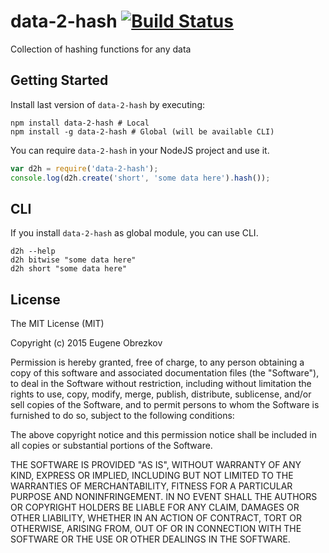 # data-2-hash [![Build Status](https://travis-ci.org/ghaiklor/data-2-hash.svg)](https://travis-ci.org/ghaiklor/data-2-hash)

Collection of hashing functions for any data

## Getting Started

Install last version of `data-2-hash` by executing:

```shell
npm install data-2-hash # Local
npm install -g data-2-hash # Global (will be available CLI)
```

You can require `data-2-hash` in your NodeJS project and use it.

```javascript
var d2h = require('data-2-hash');
console.log(d2h.create('short', 'some data here').hash());
```

## CLI

If you install `data-2-hash` as global module, you can use CLI.

```shell
d2h --help
d2h bitwise "some data here"
d2h short "some data here"
```

## License

The MIT License (MIT)

Copyright (c) 2015 Eugene Obrezkov

Permission is hereby granted, free of charge, to any person obtaining a copy
of this software and associated documentation files (the "Software"), to deal
in the Software without restriction, including without limitation the rights
to use, copy, modify, merge, publish, distribute, sublicense, and/or sell
copies of the Software, and to permit persons to whom the Software is
furnished to do so, subject to the following conditions:

The above copyright notice and this permission notice shall be included in all
copies or substantial portions of the Software.

THE SOFTWARE IS PROVIDED "AS IS", WITHOUT WARRANTY OF ANY KIND, EXPRESS OR
IMPLIED, INCLUDING BUT NOT LIMITED TO THE WARRANTIES OF MERCHANTABILITY,
FITNESS FOR A PARTICULAR PURPOSE AND NONINFRINGEMENT. IN NO EVENT SHALL THE
AUTHORS OR COPYRIGHT HOLDERS BE LIABLE FOR ANY CLAIM, DAMAGES OR OTHER
LIABILITY, WHETHER IN AN ACTION OF CONTRACT, TORT OR OTHERWISE, ARISING FROM,
OUT OF OR IN CONNECTION WITH THE SOFTWARE OR THE USE OR OTHER DEALINGS IN THE
SOFTWARE.
